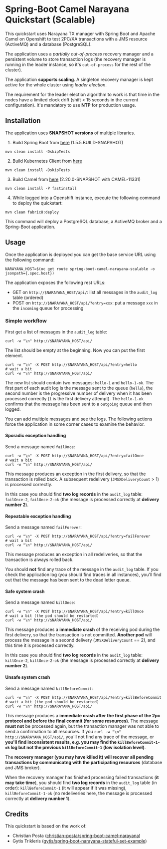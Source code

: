 # Spring-Boot Camel Narayana Quickstart (Scalable)

This quickstart uses Narayana TX manager with Spring Boot and Apache Camel on Openshift to test 2PC/XA transactions with a JMS resource (ActiveMQ) and a database (PostgreSQL).

The application uses a *partially out-of-process* recovery manager and a persistent volume to store transaction logs (the recovery manager 
is running in the leader instance, so it's `out-of-process` for the rest of the cluster).

The application **supports scaling**. A singleton recovery manager is kept active for the whole cluster using *leader election*.

The requirement for the leader election algorithm to work is that time in the nodes have a limited clock drift (shift < 15 seconds in the current configuration).
It's mandatory to use **NTP** for production usage. 

## Installation

The application uses **SNAPSHOT versions** of multiple libraries.

1. Build Spring Boot from [here](https://github.com/gytis/spring-boot/tree/1.5.x-narayana-connection-fixes) (1.5.5.BUILD-SNAPSHOT)

```
mvn clean install -DskipTests
```

2. Build Kubernetes Client from [here](https://github.com/nicolaferraro/kubernetes-client/tree/767-optimistic-lock)

```
mvn clean install -DskipTests
```

3. Build Camel from [here](https://github.com/nicolaferraro/camel/tree/CAMEL-11331-v3) (2.20.0-SNAPSHOT with CAMEL-11331)

```
mvn clean install -P fastinstall
```
 
4. While logged into a Openshift instance, execute the following command to deploy the quickstart: 

```
mvn clean fabric8:deploy
```

This command will deploy a PostgreSQL database, a ActiveMQ broker and a Spring-Boot application.

## Usage

Once the application is deployed you can get the base service URL using the following command:
 
```
NARAYANA_HOST=$(oc get route spring-boot-camel-narayana-scalable -o jsonpath={.spec.host})
```

The application exposes the following rest URLs:

- GET on `http://$NARAYANA_HOST/api/`: list all messages in the `audit_log` table (ordered)
- POST on `http://$NARAYANA_HOST/api/?entry=xxx`: put a message `xxx` in the `incoming` queue for processing

### Simple workflow

First get a list of messages in the `audit_log` table:

```
curl -w "\n" http://$NARAYANA_HOST/api/
```

The list should be empty at the beginning. Now you can put the first element.

```
curl -w "\n" -X POST http://$NARAYANA_HOST/api/?entry=hello
# wait a bit
curl -w "\n" http://$NARAYANA_HOST/api/
```

The new list should contain two messages: `hello-1` and `hello-1-ok`. The first part of each audit log 
is the message sent to the queue (`hello`), the second number is the progressive number of 
 delivery when it has been processed correctly (`1` is the first delivery attempt).
 The `hello-1-ok` confirms that the message has been sent to a `outgoing` queue and then logged.
 
You can add multiple messages and see the logs. The following actions force the application in some corner cases 
to examine the behavior.

#### Sporadic exception handling

Send a message named `failOnce`:

```
curl -w "\n" -X POST http://$NARAYANA_HOST/api/?entry=failOnce
# wait a bit
curl -w "\n" http://$NARAYANA_HOST/api/
```

This message produces an exception in the first delivery, so that the transaction is rolled back.
A subsequent redelivery (`JMSXDeliveryCount` > 1) is processed correctly.

In this case you should find **two log records** in the `audit_log` table: `failOnce-2`, `failOnce-2-ok` (the message is processed correctly at **delivery number 2**).

#### Repeatable exception handling

Send a message named `failForever`:

```
curl -w "\n" -X POST http://$NARAYANA_HOST/api/?entry=failForever
# wait a bit
curl -w "\n" http://$NARAYANA_HOST/api/
```

This message produces an exception in all redeliveries, so that the transaction is always rolled back.

You should **not** find any trace of the message in the `audit_log` table.
If you check the application log (you should find traces in all instances), you'll find out that the message has been sent to the dead letter queue.


#### Safe system crash

Send a message named `killOnce`:

```
curl -w "\n" -X POST http://$NARAYANA_HOST/api/?entry=killOnce
# wait a bit (the pod should be restarted)
curl -w "\n" http://$NARAYANA_HOST/api/
```

This message produces a **immediate crash** of the receiving pod during the first delivery, so that the transaction is not committed.
**Another pod** will process the message in a second delivery (`JMSXDeliveryCount` == 2), and this time it is processed correctly.

In this case you should find **two log records** in the `audit_log` table: `killOnce-2`, `killOnce-2-ok` (the message is processed correctly at **delivery number 2**).

#### Unsafe system crash

Send a message named `killBeforeCommit`:

```
curl -w "\n" -X POST http://$NARAYANA_HOST/api/?entry=killBeforeCommit
# wait a bit (the pod should be restarted)
curl -w "\n" http://$NARAYANA_HOST/api/
```

This message produces a **immediate crash after the first phase of the 2pc protocol and before the final commit (for some resources)**.
The message **must not** be processed again, but the transaction manager was not able to send a confirmation to all resources.
If you `curl -w "\n" http://$NARAYANA_HOST/api/`, you'll not find any trace of the message, or **you'll find inconsistent results, e.g. you may find the `killBeforeCommit-1-ok` log but not the previous `killBeforeCommit-1` (low isolation level)**.

The **recovery manager (you may have killed it) will recover all pending transactions by communicatng with the participating resources** (database and JMS broker).

When the recovery manager has finished processing failed transactions (**it may take time**), 
you should find **two log records** in the `audit_log` table (in order): `killBeforeCommit-1` (it will appear if it was missing), `killBeforeCommit-1-ok` (no redeliveries here, the message is processed correctly at **delivery number 1**).


## Credits

This quickstart is based on the work of:

- Christian Posta ([christian-posta/spring-boot-camel-narayana](https://github.com/christian-posta/spring-boot-camel-narayana))
- Gytis Trikleris ([gytis/spring-boot-narayana-stateful-set-example](https://github.com/gytis/spring-boot-narayana-stateful-set-example))